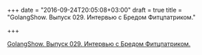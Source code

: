 +++
date = "2016-09-24T20:05:08+03:00"
draft = true
title = "GolangShow. Выпуск 029. Интервью с Бредом Фитцпатриком."

+++

<p><a href="http://golangshow.com/episode/2015/11-20-029/">GolangShow. Выпуск 029. Интервью с Бредом Фитцпатриком.</a></p>
